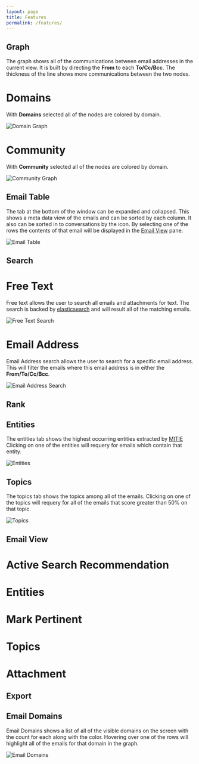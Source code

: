 ```yaml
---
layout: page
title: Features
permalink: /features/
---
```


## Graph

The graph shows all of the communications between email addresses in
the current view.  It is built by directing the **From** to each
**To/Cc/Bcc**.  The thickness of the line shows more communications
between the two nodes. 

# Domains  
With **Domains** selected all of the nodes are colored by domain.  

<img class="expandable" alt="Domain Graph" src="../img/graph_domain.png">

# Community

With **Community** selected all of the nodes are colored by domain.  

<img class="expandable" alt="Community Graph" src="../img/graph_community.png">

## Email Table

The tab at the bottom of the window can be expanded and collapsed.
This shows a meta data view of the emails and can be sorted by each
column. It also can be sorted in to conversations by the icon. By
selecting one of the rows the contents of that email will be displayed
in the [Email View](#email-view) pane.

<img class="expandable" alt="Email Table" src="../img/email_table_01.png">

## Search

# Free Text

Free text allows the user to search all emails and attachments for
text.  The search is backed by
[elasticsearch](http://www.elasticsearch.org) and will result all
of the matching emails.

<img class="expandable" alt="Free Text Search" src="../img/search_free_text.png">

# Email Address
Email Address search allows the user to search for a specific email
address. This will filter the emails where this email address is in
either the **From/To/Cc/Bcc**.  

<img class="expandable" alt="Email Address Search" src="../img/search_email_addr.png">

## Rank

## Entities

The entities tab shows the highest occurring entities extracted by [MITIE](https://github.com/mitll/MITIE) Clicking on one of the entities will requery for emails which contain that entity.  

<img class="expandable" alt="Entities" src="../img/entities.png">

## Topics

The topics tab shows the topics among all of the emails. Clicking on one of the topics will requery for all of the emails that score greater than 50% on that topic.  

<img class="expandable" alt="Topics" src="../img/topics_tab.png">

## Email View 

# Active Search Recommendation

# Entities

# Mark Pertinent

# Topics

# Attachment

## Export

## Email Domains
Email Domains shows a list of all of the visible domains on the screen with the count for each along with the color. Hovering over one of the rows will highlight all of the emails for that domain in the graph.  

<img class="expandable" alt="Email Domains" src="../img/email_domains_highlighted.png">
